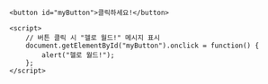 <!DOCTYPE html>
<html lang="ko">
<head>
    <meta charset="UTF-8">
    <meta name="viewport" content="width=device-width, initial-scale=1.0">
    <title>헬로 월드 버튼</title>
    <style>
        /* 버튼 스타일 */
        button {
            padding: 10px 20px;
            font-size: 16px;
            color: white;
            background-color: #007BFF;
            border: none;
            border-radius: 5px;
            cursor: pointer;
        }
        button:hover {
            background-color: #0056b3;
        }
    </style>
</head>
<body>

    <button id="myButton">클릭하세요!</button>

    <script>
        // 버튼 클릭 시 "헬로 월드!" 메시지 표시
        document.getElementById("myButton").onclick = function() {
            alert("헬로 월드!");
        };
    </script>

</body>
</html>
